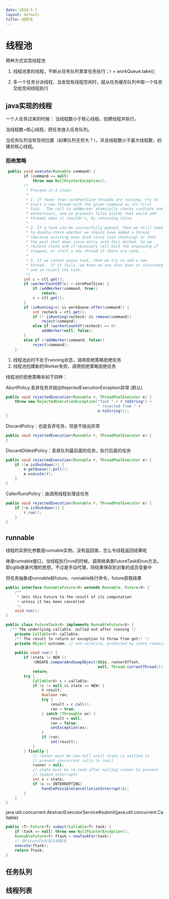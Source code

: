 ```yaml
---
date: 2018-5-7
layout: default
title: 线程池
---
```

# 线程池

两种方式实现线程池

1. 线程池里的线程，不断从任务队列里拿任务执行；r = workQueue.take();

2. 多一个任务分派线程，当发现有线程空闲时，就从任务缓存队列中取一个任务交给空闲线程执行







## java实现的线程
一个人任务过来的时候：
当线程数小于核心线程，创建线程并执行。

当线程数=核心线程，把任务放入任务队列。

当任务队列没有空闲位置（如果队列无穷大？），并且线程数小于最大线程数，创建非核心线程。



### 拒绝策略

```java
 public void execute(Runnable command) {
        if (command == null)
            throw new NullPointerException();
        /*
         * Proceed in 3 steps:
         *
         * 1. If fewer than corePoolSize threads are running, try to
         * start a new thread with the given command as its first
         * task.  The call to addWorker atomically checks runState and
         * workerCount, and so prevents false alarms that would add
         * threads when it shouldn't, by returning false.
         *
         * 2. If a task can be successfully queued, then we still need
         * to double-check whether we should have added a thread
         * (because existing ones died since last checking) or that
         * the pool shut down since entry into this method. So we
         * recheck state and if necessary roll back the enqueuing if
         * stopped, or start a new thread if there are none.
         *
         * 3. If we cannot queue task, then we try to add a new
         * thread.  If it fails, we know we are shut down or saturated
         * and so reject the task.
         */
        int c = ctl.get();
        if (workerCountOf(c) < corePoolSize) {
            if (addWorker(command, true))
                return;
            c = ctl.get();
        }
        if (isRunning(c) && workQueue.offer(command)) {
            int recheck = ctl.get();
            if (! isRunning(recheck) && remove(command))
                reject(command);
            else if (workerCountOf(recheck) == 0)
                addWorker(null, false);
        }
        else if (!addWorker(command, false))
            reject(command);
    }
```

1. 线程池此时不处于running状态，调用拒绝策略拒绝任务
2. 线程池创建新的Worker失败，调用拒绝策略拒绝任务



线程池的拒绝策略有如下四种：

AbortPolicy:丢弃任务并抛出RejectedExecutionException异常 (默认)

```java
public void rejectedExecution(Runnable r, ThreadPoolExecutor e) {
    throw new RejectedExecutionException("Task " + r.toString() +
                                         " rejected from " +
                                         e.toString());
}
```

DiscardPolicy：也是丢弃任务，但是不抛出异常

```java
public void rejectedExecution(Runnable r, ThreadPoolExecutor e) {
}
```

DiscardOldestPolicy：丢弃队列最前面的任务，执行后面的任务

```java
public void rejectedExecution(Runnable r, ThreadPoolExecutor e) {
    if (!e.isShutdown()) {
        e.getQueue().poll();
        e.execute(r);
    }
}
```

CallerRunsPolicy：由调用线程处理该任务 

```java
public void rejectedExecution(Runnable r, ThreadPoolExecutor e) {
    if (!e.isShutdown()) {
        r.run();
    }
}
```



## runnable

线程的实例化参数是runnable实例，没有返回值，怎么令线程返回结果呢

继承runnable接口，当线程执行run的时候，调用继承类FutureTask的run方法，即cglib继承代理的思想，不过是手动代理，将结果保存到对象的成员变量中

将任务抽象成runnable和future，runnable执行命令，future获取结果

```java
public interface RunnableFuture<V> extends Runnable, Future<V> {
    /**
     * Sets this Future to the result of its computation
     * unless it has been cancelled.
     */
    void run();
}
```

```java
public class FutureTask<V> implements RunnableFuture<V> {
  /** The underlying callable; nulled out after running */
    private Callable<V> callable;
    /** The result to return or exception to throw from get() */
    private Object outcome; // non-volatile, protected by state reads/writes
  
    public void run() {
        if (state != NEW ||
            !UNSAFE.compareAndSwapObject(this, runnerOffset,
                                         null, Thread.currentThread()))
            return;
        try {
            Callable<V> c = callable;
            if (c != null && state == NEW) {
                V result;
                boolean ran;
                try {
                    result = c.call();
                    ran = true;
                } catch (Throwable ex) {
                    result = null;
                    ran = false;
                    setException(ex);
                }
                if (ran)
                    set(result);
            }
        } finally {
            // runner must be non-null until state is settled to
            // prevent concurrent calls to run()
            runner = null;
            // state must be re-read after nulling runner to prevent
            // leaked interrupts
            int s = state;
            if (s >= INTERRUPTING)
                handlePossibleCancellationInterrupt(s);
        }
    }
}
```

java.util.concurrent.AbstractExecutorService#submit(java.util.concurrent.Callable<T>)

```java
public <T> Future<T> submit(Callable<T> task) {
    if (task == null) throw new NullPointerException();
    RunnableFuture<T> ftask = newTaskFor(task);
    // 将FutureTask送入线程池
    execute(ftask);
    return ftask;
}
```

## 任务队列

## 线程列表

